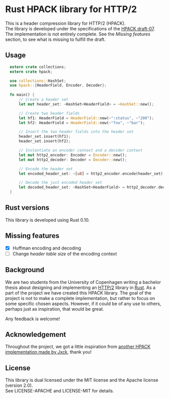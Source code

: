 # Rust HPACK library for HTTP/2
This is a header compression library for HTTP/2 (HPACK).  
The library is developed under the specifications of the [HPACK draft-07](https://tools.ietf.org/html/draft-ietf-httpbis-header-compression-07).  
The implementation is not entirely complete. See the *Missing features* section, to see what is missing to fulfill the draft.


## Usage
```rust
  extern crate collections;
  extern crate hpack;

  use collections::HashSet;
  use hpack::{HeaderField, Encoder, Decoder};
  
  fn main() {
      // Create a header set
      let mut header_set: ~HashSet<HeaderField> = ~HashSet::new();

      // Create two header fields
      let hf1: HeaderField = HeaderField::new(~":status", ~"200");
      let hf2: HeaderField = HeaderField::new(~"foo", ~"bar"); 

      // Insert the two header fields into the header set
      header_set.insert(hf1);
      header_set.insert(hf2);

      // Instantiate an encoder context and a decoder context
      let mut http2_encoder: Encoder = Encoder::new(); 
      let mut http2_decoder: Decoder = Decoder::new(); 

      // Encode the header set
      let encoded_header_set: ~[u8] = http2_encoder.encode(header_set);

      // Decode the just encoded header set
      let decoded_header_set: ~HashSet<HeaderField> = http2_decoder.decode(encoded_header_set).unwrap();
  }
```

## Rust versions
This library is developed using Rust 0.10.

## Missing features
- [x] Huffman encoding and decoding
- [ ] Change *header table size* of the encoding context

## Background
We are two students from the University of Copenhagen writing a bachelor thesis about designing and implementing an [HTTP/2](http://tools.ietf.org/html/draft-ietf-httpbis-http2-12) library in [Rust](http://www.rust-lang.org/). As a part of the project we have created this HPACK library. The goal of the project is not to make a complete implementation, but rather to focus on some specific chosen aspects. However, if it could be of any use to others, perhaps just as inspiration, that would be great.

Any feedback is welcome!


## Acknowledgement
Throughout the project, we got a little inspiration from [another HPACK implementation made by Jxck](https://github.com/Jxck/hpack), thank you!

## License
This library is dual licensed under the MIT license and the Apache license (version 2.0).  
See LICENSE-APACHE and LICENSE-MIT for details.
